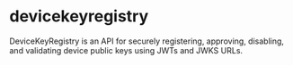# devicekeyregistry
DeviceKeyRegistry is an API for securely registering, approving, disabling, and validating device public keys using JWTs and JWKS URLs.
